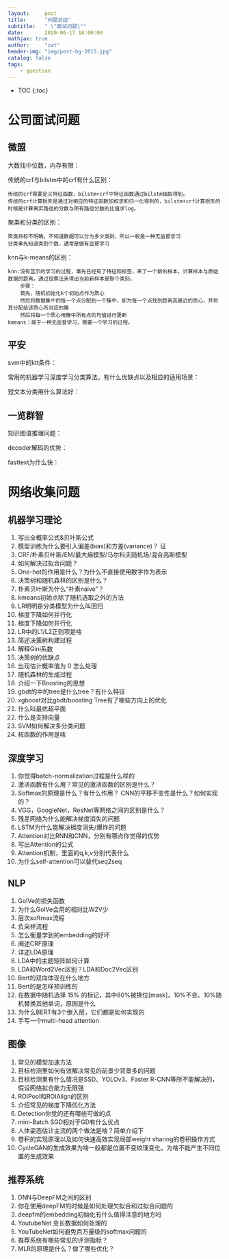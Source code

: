 ```yaml
---
layout:     post
title:      "问题总结"
subtitle:   " \"面试问题\""
date:       2020-06-17 18:00:00
mathjax: true
author:     "zwt"
header-img: "img/post-bg-2015.jpg"
catalog: false
tags:
    - question
---
```

* TOC
{:toc}

# 公司面试问题
## 微盟
大数找中位数，内存有限：

传统的crf与bilstm中的crf有什么区别：
```
传统的crf需要定义特征函数，bilstm+crf中特征函数通过bilstm抽取得到。
传统的crf计算损失是通过对相应的特征函数加权求和归一化得到的，bilstm+crf计算损失的时候是计算真实路径的分数与所有路径分数的比值求log。
```
聚类和分类的区别：
```
聚类目标不明确，不知道数据可以分为多少类别，所以一般是一种无监督学习
分类事先知道类别个数，通常是做有监督学习
```
knn与k-means的区别：
```
knn:没有显示的学习的过程，事先已经有了特征和标签，来了一个新的样本，计算样本与原始数据的距离，通过投票法来得出当前新样本是那个类别。
	步骤：
	首先，随机初始化k个初始点作为质心
	然后将数据集中的每一个点分配到一个簇中，即为每一个点找到距离其最近的质心，并将其分配给该质心所对应的簇
	然后将每一个质心用簇中所有点的均值进行更新
kmeans：属于一种无监督学习，需要一个学习的过程。
```

## 平安
svm中的ktt条件：

常用的机器学习深度学习分类算法，有什么优缺点以及相应的适用场景：

短文本分类用什么算法好：

## 一览群智
知识图谱推理问题：

decoder解码的优势：

fasttext为什么快：


# 网络收集问题
## 机器学习理论
1.  写出全概率公式&贝叶斯公式
2.  模型训练为什么要引入偏差(bias)和方差(variance)？  证
3.  CRF/朴素贝叶斯/EM/最大熵模型/马尔科夫随机场/混合高斯模型
4.  如何解决过拟合问题？
5.  One-hot的作用是什么？为什么不直接使用数字作为表示
6.  决策树和随机森林的区别是什么？
7.  朴素贝叶斯为什么“朴素naive”？
8.  kmeans初始点除了随机选取之外的方法
9.  LR明明是分类模型为什么叫回归
10. 梯度下降如何并行化
11. 梯度下降如何并行化
12. LR中的L1/L2正则项是啥
13. 简述决策树构建过程
14. 解释Gini系数
15. 决策树的优缺点
16. 出现估计概率值为 0 怎么处理
17. 随机森林的生成过程
18. 介绍一下Boosting的思想
19. gbdt的中的tree是什么tree？有什么特征
20. xgboost对比gbdt/boosting Tree有了哪些方向上的优化
21. 什么叫最优超平面
22. 什么是支持向量
23. SVM如何解决多分类问题
24. 核函数的作用是啥

## 深度学习
1.  你觉得batch-normalization过程是什么样的
2.  激活函数有什么用？常见的激活函数的区别是什么？
3.  Softmax的原理是什么？有什么作用？
CNN的平移不变性是什么？如何实现的？
4.  VGG，GoogleNet，ResNet等网络之间的区别是什么？
5.  残差网络为什么能解决梯度消失的问题
6.  LSTM为什么能解决梯度消失/爆炸的问题
7.  Attention对比RNN和CNN，分别有哪点你觉得的优势
8.  写出Attention的公式
9.  Attention机制，里面的q,k,v分别代表什么
10. 为什么self-attention可以替代seq2seq

## NLP
1.  GolVe的损失函数
2.  为什么GolVe会用的相对比W2V少
3.  层次softmax流程
4.  负采样流程
5.  怎么衡量学到的embedding的好坏
6.  阐述CRF原理
7.  详述LDA原理
8.  LDA中的主题矩阵如何计算
9.  LDA和Word2Vec区别？LDA和Doc2Vec区别
10. Bert的双向体现在什么地方
11. Bert的是怎样预训练的
12. 在数据中随机选择 15% 的标记，其中80%被换位[mask]，10%不变、10%随机替换其他单词，原因是什么
13. 为什么BERT有3个嵌入层，它们都是如何实现的
14. 手写一个multi-head attention

## 图像
1.  常见的模型加速方法
2.  目标检测里如何有效解决常见的前景少背景多的问题
3.  目标检测里有什么情况是SSD、YOLOv3、Faster R-CNN等所不能解决的，假设网络拟合能力无限强
4.  ROIPool和ROIAlign的区别
5.  介绍常见的梯度下降优化方法
6.  Detection你觉的还有哪些可做的点
7.  mini-Batch SGD相对于GD有什么优点
8.  人体姿态估计主流的两个做法是啥？简单介绍下
9.  卷积的实现原理以及如何快速高效实现局部weight sharing的卷积操作方式
10. CycleGAN的生成效果为啥一般都是位置不变纹理变化，为啥不能产生不同位置的生成效果

## 推荐系统
1.  DNN与DeepFM之间的区别
2.  你在使用deepFM的时候是如何处理欠拟合和过拟合问题的
3.  deepfm的embedding初始化有什么值得注意的地方吗
4.  YoutubeNet 变长数据如何处理的
5.  YouTubeNet如何避免百万量级的softmax问题的
6.  推荐系统有哪些常见的评测指标？
7.  MLR的原理是什么？做了哪些优化？